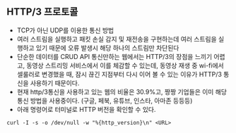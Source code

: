 ## HTTP/3 프로토콜
- TCP가 아닌 UDP를 이용한 통신 방법
- 여러 스트림을 실행하고 패킷 손실 감지 및 재전송을 구현하는데 여러 스트림을 실행하고 있기 때문에 오류 발생시 해당 하나의 스트림만 차단된다
- 단순한 데이터를 CRUD API 통신만하는 웹에서는 HTTP/3의 장점을 느끼기 어렵고, 동영상 스트리밍 서비스에서 이를 체감할 수 있는데, 동영상 재생 중 wi-fi에서 셀룰러로 변경했을 때, 잠시 끊긴 지점부터 다시 이어 볼 수 있는 이유가 HTTP/3 통신을 사용하기 때문이다.
- 현재 http/3통신을 사용하고 있는 웹의 비율은 30.9%고, 짱짱 기업들은 이미 해당 통신 방법을 사용중이다. (구글, 페북, 유튜브, 인스타, 아마존 등등등)
- 아래 명령어로 터미널로 HTTP 버전을 확인할 수 있다.
```
curl -I -s -o /dev/null -w "%{http_version}\n" <URL>
```
